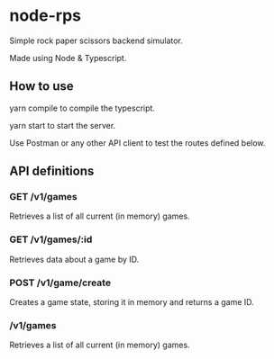 # node-rps

Simple rock paper scissors backend simulator.

Made using Node & Typescript.

## How to use

yarn compile to compile the typescript.

yarn start to start the server.

Use Postman or any other API client to test the routes defined below.

## API definitions

### GET /v1/games
Retrieves a list of all current (in memory) games.

### GET /v1/games/:id
Retrieves data about a game by ID.

### POST /v1/game/create
Creates a game state, storing it in memory and returns a game ID.

### /v1/games
Retrieves a list of all current (in memory) games.